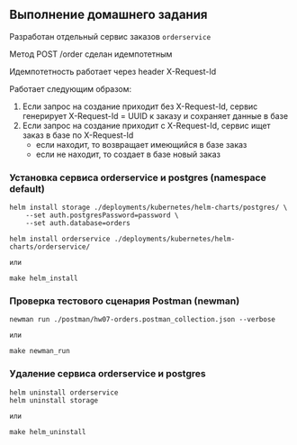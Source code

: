 ## Выполнение домашнего задания

Разработан отдельный сервис заказов `orderservice`

Метод POST /order сделан идемпотетным

Идемпотетность работает через header X-Request-Id

Работает следующим образом:
1) Если запрос на создание приходит без X-Request-Id, сервис генерирует X-Request-Id = UUID к заказу и сохраняет данные в базе
2) Если запрос на создание приходит с X-Request-Id, сервис ищет заказ в базе по X-Request-Id
   - если находит, то возвращает имеющийся в базе заказ
   - если не находит, то создает в базе новый заказ


### Установка сервиса orderservice и postgres (namespace default)

```
helm install storage ./deployments/kubernetes/helm-charts/postgres/ \
    --set auth.postgresPassword=password \
    --set auth.database=orders

helm install orderservice ./deployments/kubernetes/helm-charts/orderservice/

или

make helm_install
```

### Проверка тестового сценария Postman (newman)
```
newman run ./postman/hw07-orders.postman_collection.json --verbose

или

make newman_run
```


### Удаление сервиса orderservice и postgres
```
helm uninstall orderservice
helm uninstall storage

или

make helm_uninstall
```
